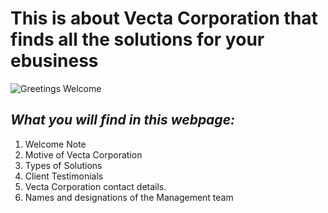 # **This is about Vecta Corporation that finds all the solutions for your ebusiness**

![Greetings](http://magbut.com/wp-content/uploads/2019/03/hi_it_s_nice_to_see_you_button-r58c105f220e94ca5bed2a7d78bab1f17_k94rf_600.jpg) 
Welcome 

## _What you will find in this webpage:_
1. Welcome Note
2. Motive of Vecta Corporation
3. Types of Solutions
4. Client Testimonials
5. Vecta Corporation contact details.
6. Names and designations of the Management team
